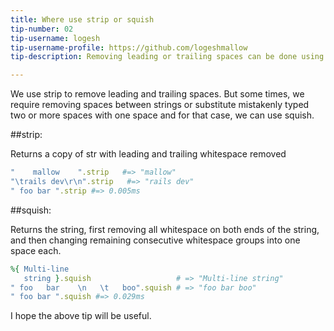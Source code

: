 ```yaml
---
title: Where use strip or squish 
tip-number: 02
tip-username: logesh 
tip-username-profile: https://github.com/logeshmallow
tip-description: Removing leading or trailing spaces can be done using both methods but squish also substitutes single space with multiple spaces in between string.

---
```


We use strip to remove leading and trailing spaces. But some times, we require removing spaces between strings or substitute mistakenly typed two or more spaces with one space and for that case, we can use squish.

##strip:

Returns a copy of str with leading and trailing whitespace removed

```ruby
"    mallow    ".strip   #=> "mallow"
"\trails dev\r\n".strip   #=> "rails dev"
" foo bar ".strip #=> 0.005ms
```

##squish:

Returns the string, first removing all whitespace on both ends of the string, and then changing remaining consecutive whitespace groups into one space each.

```ruby
%{ Multi-line
   string }.squish                   # => "Multi-line string"
" foo   bar    \n   \t   boo".squish # => "foo bar boo"
" foo bar ".squish #=> 0.029ms
```

I hope the above tip will be useful.

